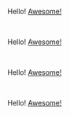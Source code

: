 <stellar-callout type="alert">
	<p>Hello! <a href="#">Awesome!</a></p>
</stellar-callout>

<br />

<stellar-callout type="error">
	<p>Hello! <a href="#">Awesome!</a></p>
</stellar-callout>

<br />

<stellar-callout type="info">
<p>Hello! <a href="#">Awesome!</a></p>
</stellar-callout>

<br />

<stellar-callout type="success">
	<p>Hello! <a href="#">Awesome!</a></p>
</stellar-callout>

